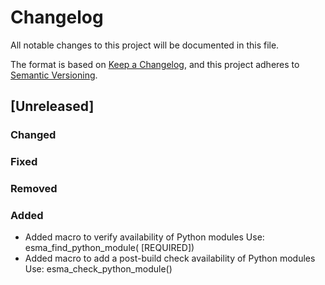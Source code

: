 # Changelog

All notable changes to this project will be documented in this file.

The format is based on [Keep a Changelog](https://keepachangelog.com/en/1.0.0/),
and this project adheres to [Semantic Versioning](https://semver.org/spec/v2.0.0.html).

## [Unreleased]

### Changed
### Fixed
### Removed
### Added

- Added macro to verify availability of Python modules
  Use: esma_find_python_module(<module> [REQUIRED])
- Added macro to add a post-build check availability of Python modules
  Use: esma_check_python_module(<module>)

	


